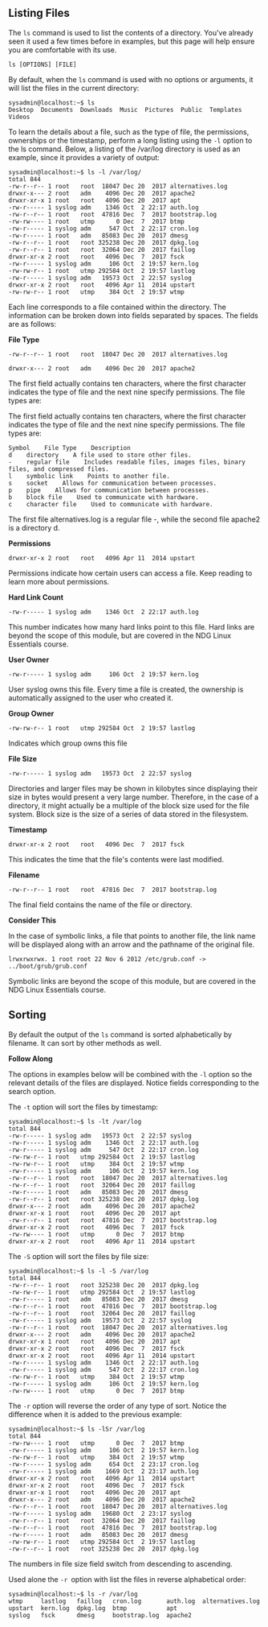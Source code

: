 ## Listing Files
The `ls` command is used to list the contents of a directory. You've already seen it used a few times before in examples, but this page will help ensure you are comfortable with its use.

    ls [OPTIONS] [FILE]

By default, when the `ls` command is used with no options or arguments, it will list the files in the current directory:

    sysadmin@localhost:~$ ls
    Desktop  Documents  Downloads  Music  Pictures  Public  Templates  Videos

To learn the details about a file, such as the type of file, the permissions, ownerships or the timestamp, perform a long listing using the `-l` option to the ls command. Below, a listing of the /var/log directory is used as an example, since it provides a variety of output:

    sysadmin@localhost:~$ ls -l /var/log/
    total 844                                                                       
    -rw-r--r-- 1 root   root  18047 Dec 20  2017 alternatives.log                   
    drwxr-x--- 2 root   adm    4096 Dec 20  2017 apache2                            
    drwxr-xr-x 1 root   root   4096 Dec 20  2017 apt                                
    -rw-r----- 1 syslog adm    1346 Oct  2 22:17 auth.log                           
    -rw-r--r-- 1 root   root  47816 Dec  7  2017 bootstrap.log                      
    -rw-rw---- 1 root   utmp      0 Dec  7  2017 btmp                               
    -rw-r----- 1 syslog adm     547 Oct  2 22:17 cron.log                           
    -rw-r----- 1 root   adm   85083 Dec 20  2017 dmesg                              
    -rw-r--r-- 1 root   root 325238 Dec 20  2017 dpkg.log                           
    -rw-r--r-- 1 root   root  32064 Dec 20  2017 faillog                            
    drwxr-xr-x 2 root   root   4096 Dec  7  2017 fsck                               
    -rw-r----- 1 syslog adm     106 Oct  2 19:57 kern.log                           
    -rw-rw-r-- 1 root   utmp 292584 Oct  2 19:57 lastlog                            
    -rw-r----- 1 syslog adm   19573 Oct  2 22:57 syslog                             
    drwxr-xr-x 2 root   root   4096 Apr 11  2014 upstart                            
    -rw-rw-r-- 1 root   utmp    384 Oct  2 19:57 wtmp 

Each line corresponds to a file contained within the directory. The information can be broken down into fields separated by spaces. The fields are as follows:

**File Type**

    -rw-r--r-- 1 root   root  18047 Dec 20  2017 alternatives.log       
                
    drwxr-x--- 2 root   adm    4096 Dec 20  2017 apache2  
The first field actually contains ten characters, where the first character indicates the type of file and the next nine specify permissions. The file types are:

The first field actually contains ten characters, where the first character indicates the type of file and the next nine specify permissions. The file types are:

    Symbol    File Type    Description
    d    directory    A file used to store other files.
    -    regular file    Includes readable files, images files, binary files, and compressed files.
    l    symbolic link    Points to another file.
    s    socket    Allows for communication between processes.
    p    pipe    Allows for communication between processes.
    b    block file    Used to communicate with hardware.
    c    character file    Used to communicate with hardware.
The first file alternatives.log is a regular file -, while the second file apache2 is a directory d.

**Permissions**

    drwxr-xr-x 2 root   root   4096 Apr 11  2014 upstart
Permissions indicate how certain users can access a file. Keep reading to learn more about permissions.

**Hard Link Count**

    -rw-r----- 1 syslog adm    1346 Oct  2 22:17 auth.log

This number indicates how many hard links point to this file. Hard links are beyond the scope of this module, but are covered in the NDG Linux Essentials course.

**User Owner**

    -rw-r----- 1 syslog adm     106 Oct  2 19:57 kern.log

User syslog owns this file. Every time a file is created, the ownership is automatically assigned to the user who created it.

**Group Owner**

    -rw-rw-r-- 1 root   utmp 292584 Oct  2 19:57 lastlog
Indicates which group owns this file

**File Size**

    -rw-r----- 1 syslog adm   19573 Oct  2 22:57 syslog

Directories and larger files may be shown in kilobytes since displaying their size in bytes would present a very large number. Therefore, in the case of a directory, it might actually be a multiple of the block size used for the file system. Block size is the size of a series of data stored in the filesystem.

**Timestamp**

    drwxr-xr-x 2 root   root   4096 Dec  7  2017 fsck
This indicates the time that the file's contents were last modified.

**Filename**

    -rw-r--r-- 1 root   root  47816 Dec  7  2017 bootstrap.log
The final field contains the name of the file or directory.

**Consider This**

In the case of symbolic links, a file that points to another file, the link name will be displayed along with an arrow and the pathname of the original file.

    lrwxrwxrwx. 1 root root 22 Nov 6 2012 /etc/grub.conf -> ../boot/grub/grub.conf

Symbolic links are beyond the scope of this module, but are covered in the NDG Linux Essentials course.

## Sorting
By default the output of the `ls` command is sorted alphabetically by filename. It can sort by other methods as well.

**Follow Along**

The options in examples below will be combined with the `-l` option so the relevant details of the files are displayed. Notice fields corresponding to the search option.

The `-t` option will sort the files by timestamp:

    sysadmin@localhost:~$ ls -lt /var/log                                           
    total 844                                                                       
    -rw-r----- 1 syslog adm   19573 Oct  2 22:57 syslog                             
    -rw-r----- 1 syslog adm    1346 Oct  2 22:17 auth.log                           
    -rw-r----- 1 syslog adm     547 Oct  2 22:17 cron.log                           
    -rw-rw-r-- 1 root   utmp 292584 Oct  2 19:57 lastlog                            
    -rw-rw-r-- 1 root   utmp    384 Oct  2 19:57 wtmp                               
    -rw-r----- 1 syslog adm     106 Oct  2 19:57 kern.log                           
    -rw-r--r-- 1 root   root  18047 Dec 20  2017 alternatives.log                   
    -rw-r--r-- 1 root   root  32064 Dec 20  2017 faillog                            
    -rw-r----- 1 root   adm   85083 Dec 20  2017 dmesg                              
    -rw-r--r-- 1 root   root 325238 Dec 20  2017 dpkg.log                           
    drwxr-x--- 2 root   adm    4096 Dec 20  2017 apache2                            
    drwxr-xr-x 1 root   root   4096 Dec 20  2017 apt                                
    -rw-r--r-- 1 root   root  47816 Dec  7  2017 bootstrap.log                      
    drwxr-xr-x 2 root   root   4096 Dec  7  2017 fsck                               
    -rw-rw---- 1 root   utmp      0 Dec  7  2017 btmp                               
    drwxr-xr-x 2 root   root   4096 Apr 11  2014 upstart              

The `-S` option will sort the files by file size:

    sysadmin@localhost:~$ ls -l -S /var/log                                         
    total 844                                                                       
    -rw-r--r-- 1 root   root 325238 Dec 20  2017 dpkg.log                           
    -rw-rw-r-- 1 root   utmp 292584 Oct  2 19:57 lastlog                            
    -rw-r----- 1 root   adm   85083 Dec 20  2017 dmesg                              
    -rw-r--r-- 1 root   root  47816 Dec  7  2017 bootstrap.log                      
    -rw-r--r-- 1 root   root  32064 Dec 20  2017 faillog                            
    -rw-r----- 1 syslog adm   19573 Oct  2 22:57 syslog                             
    -rw-r--r-- 1 root   root  18047 Dec 20  2017 alternatives.log                   
    drwxr-x--- 2 root   adm    4096 Dec 20  2017 apache2                            
    drwxr-xr-x 1 root   root   4096 Dec 20  2017 apt                                
    drwxr-xr-x 2 root   root   4096 Dec  7  2017 fsck                               
    drwxr-xr-x 2 root   root   4096 Apr 11  2014 upstart                            
    -rw-r----- 1 syslog adm    1346 Oct  2 22:17 auth.log                           
    -rw-r----- 1 syslog adm     547 Oct  2 22:17 cron.log                           
    -rw-rw-r-- 1 root   utmp    384 Oct  2 19:57 wtmp                               
    -rw-r----- 1 syslog adm     106 Oct  2 19:57 kern.log                           
    -rw-rw---- 1 root   utmp      0 Dec  7  2017 btmp

The `-r` option will reverse the order of any type of sort. Notice the difference when it is added to the previous example:

    sysadmin@localhost:~$ ls -lSr /var/log
    total 844                                                                       
    -rw-rw---- 1 root   utmp      0 Dec  7  2017 btmp                               
    -rw-r----- 1 syslog adm     106 Oct  2 19:57 kern.log                           
    -rw-rw-r-- 1 root   utmp    384 Oct  2 19:57 wtmp                               
    -rw-r----- 1 syslog adm     654 Oct  2 23:17 cron.log                           
    -rw-r----- 1 syslog adm    1669 Oct  2 23:17 auth.log                           
    drwxr-xr-x 2 root   root   4096 Apr 11  2014 upstart                            
    drwxr-xr-x 2 root   root   4096 Dec  7  2017 fsck                               
    drwxr-xr-x 1 root   root   4096 Dec 20  2017 apt                                
    drwxr-x--- 2 root   adm    4096 Dec 20  2017 apache2                            
    -rw-r--r-- 1 root   root  18047 Dec 20  2017 alternatives.log                   
    -rw-r----- 1 syslog adm   19680 Oct  2 23:17 syslog                             
    -rw-r--r-- 1 root   root  32064 Dec 20  2017 faillog                            
    -rw-r--r-- 1 root   root  47816 Dec  7  2017 bootstrap.log                      
    -rw-r----- 1 root   adm   85083 Dec 20  2017 dmesg                              
    -rw-rw-r-- 1 root   utmp 292584 Oct  2 19:57 lastlog                            
    -rw-r--r-- 1 root   root 325238 Dec 20  2017 dpkg.log

The numbers in file size field switch from descending to ascending.

Used alone the `-r `option with list the files in reverse alphabetical order:

    sysadmin@localhost:~$ ls -r /var/log                                            
    wtmp     lastlog   faillog   cron.log       auth.log  alternatives.log
    upstart  kern.log  dpkg.log  btmp           apt
    syslog   fsck      dmesg     bootstrap.log  apache2
